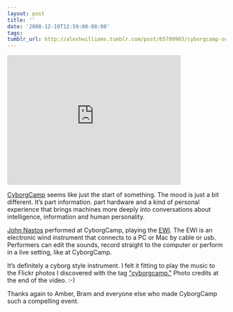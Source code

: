 ```yaml
---
layout: post
title: ''
date: '2008-12-19T12:59:00-08:00'
tags: 
tumblr_url: http://alexhwilliams.tumblr.com/post/65799903/cyborgcamp-seems-like-just-the-start-of-something
---
```

<iframe src="http://player.vimeo.com/video/2577342" width="400" height="300" frameborder="0"></iframe><br/><p><a href="http://cyborgcamp.org/">CyborgCamp</a> seems like just the start of something. The mood is just a bit different. It&#8217;s part information. part hardware and a kind of personal experience that brings machines more deeply into conversations about intelligence, information and human personality.</p>
<p><a href="http://www.jazzpdx.org/">John Nastos</a> performed at CyborgCamp, playing the <a href="http://en.wikipedia.org/wiki/EWI">EWI</a>. The EWI is an electronic wind instrument that connects to a PC or Mac by cable or usb. Performers can edit the sounds, record straight to the computer or perform in a live setting, like at CyborgCamp.</p>
<p>It&#8217;s definitely a cyborg style instrument. I felt it fitting to play the music to the Flickr photos I discovered with the tag <a href="http://flickr.com/search/?q=cyborgcamp&amp;w=all">"cyborgcamp."</a> Photo credits at the end of the video. :-)</p>
<p>Thanks again to Amber, Bram and everyone else who made CyborgCamp such a compelling event.</p>

